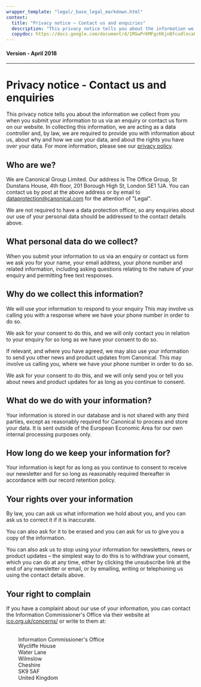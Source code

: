 ```yaml
---
wrapper_template: "legal/_base_legal_markdown.html"
context:
  title: "Privacy notice – Contact us and enquiries"
  description: "This privacy notice tells you about the information we collect from you when you submit your information to us via an enquiry or contact us form on our website."
  copydoc: https://docs.google.com/document/d/1MSwPrKMFgcKKjnBfcudlnca0wa4I58vQdM8VroKSno0/edit#
---
```


<h4 class="p-muted-heading">Version - April 2018</h4>
<hr style="margin-bottom: 2rem;" />

# Privacy notice - Contact us and enquiries

This privacy notice tells you about the information we collect from you when you submit your information to us via an enquiry or contact us form on our website. In collecting this information, we are acting as a data controller and, by law, we are required to provide you with information about us, about why and how we use your data, and about the rights you have over your data. For more information, please see our [privacy policy](/legal/data-privacy).

## Who are we?

We are Canonical Group Limited. Our address is The Office Group, St Dunstans House, 4th floor, 201 Borough High St, London SE1 1JA. You can contact us by post at the above address or by email to [dataprotection@canonical.com](mailto:dataprotection@canonical.com) for the attention of "Legal".

We are not required to have a data protection officer, so any enquiries about our use of your personal data should be addressed to the contact details above.

## What personal data do we collect?

When you submit your information to us via an enquiry or contact us form we ask you for your name, your email address, your phone number and related information, including asking questions relating to the nature of your enquiry and permitting free text responses.

## Why do we collect this information?

We will use your information to respond to your enquiry This may involve us calling you with a response where we have your phone number in order to do so.

We ask for your consent to do this, and we will only contact you in relation to your enquiry for so long as we have your consent to do so.

If relevant, and where you have agreed, we may also use your information to send you other news and product updates from Canonical. This may involve us calling you, where we have your phone number in order to do so.

We ask for your consent to do this, and we will only send you or tell you about news and product updates for as long as you continue to consent.

## What do we do with your information?

Your information is stored in our database and is not shared with any third parties, except as reasonably required for Canonical to process and store your data. It is sent outside of the European Economic Area for our own internal processing purposes only.

## How long do we keep your information for?

Your information is kept for as long as you continue to consent to receive our newsletter and for so long as reasonably required thereafter in accordance with our record retention policy.

## Your rights over your information

By law, you can ask us what information we hold about you, and you can ask us to correct it if it is inaccurate.

You can also ask for it to be erased and you can ask for us to give you a copy of the information.

You can also ask us to stop using your information for newsletters, news or product updates – the simplest way to do this is to withdraw your consent, which you can do at any time, either by clicking the unsubscribe link at the end of any newsletter or email, or by emailing, writing or telephoning us using the contact details above.

## Your right to complain

If you have a complaint about our use of your information, you can contact the Information Commissioner's Office via their website at [ico.org.uk/concerns/](https://ico.org.uk/concerns/) or write to them at:

<div style="margin:2rem;">
Information Commissioner's Office<br />
Wycliffe House<br />
Water Lane<br />Wilmslow<br />
Cheshire<br />
SK9 5AF<br />
United Kingdom
</div>
